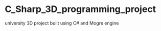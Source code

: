 C_Sharp_3D_programming_project
==============================

university 3D project built using C# and Mogre engine
